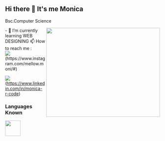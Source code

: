 ## Hi there 👋 It's me Monica

Bsc.Computer Science

<img align="right" width="370" height="290" src="https://i.pinimg.com/originals/47/f0/34/47f0342cec72b800463bf003eac1257e.gif">                                                
- 🌱 I’m currently learning WEB DESIGNING
 📫 How to reach me :
<br /> <img src="https://img.shields.io/badge/Instagram-1DA1F2?style=for-the-badge&logo=instagram&logoColor=white" />(https://www.instagram.com/mellow.moni/#) 

<img src="https://img.shields.io/badge/LinkedIn-0077B5?style=for-the-badge&logo=linkedin&logoColor=white" />(https://www.linkedin.com/in/monica-r-code)



### Languages Known
<img height="50" width="50" src="https://img.icons8.com/color/48/000000/python.png" /> 
